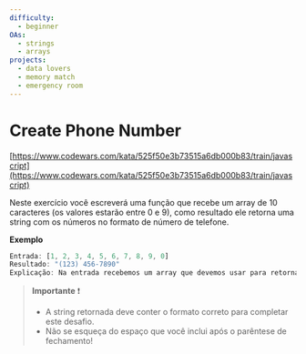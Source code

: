 ```yaml
---
difficulty:
  - beginner
OAs:
  - strings
  - arrays
projects:
  - data lovers
  - memory match
  - emergency room
---
```


# Create Phone Number

[https://www.codewars.com/kata/525f50e3b73515a6db000b83/train/javascript](https://www.codewars.com/kata/525f50e3b73515a6db000b83/train/javascript)

Neste exercício você escreverá uma função que recebe um array de 10
caracteres (os valores estarão entre 0 e 9), como resultado ele retorna
uma string com os números no formato de número de telefone.

**Exemplo**

```js
Entrada: [1, 2, 3, 4, 5, 6, 7, 8, 9, 0]
Resultado: "(123) 456-7890"
Explicação: Na entrada recebemos um array que devemos usar para retornar uma string com o formato de número.
```

> **Importante** ❗
>
> - A string retornada deve conter o formato correto para completar este desafio.
> - Não se esqueça do espaço que você inclui após o parêntese de fechamento!
